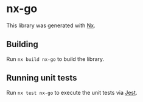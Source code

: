 # nx-go

This library was generated with [Nx](https://nx.dev).

## Building

Run `nx build nx-go` to build the library.

## Running unit tests

Run `nx test nx-go` to execute the unit tests via [Jest](https://jestjs.io).
